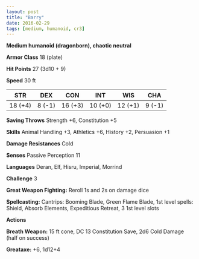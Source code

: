 ```yaml
---
layout: post
title: "Barry"
date: 2016-02-29
tags: [medium, humanoid, cr3]
---
```


**Medium humanoid (dragonborn), chaotic neutral**

**Armor Class** 18 (plate)

**Hit Points** 27 (3d10 + 9)

**Speed** 30 ft

|   STR   |   DEX   |   CON   |   INT   |   WIS   |   CHA   |
|:-----:|:-----:|:-----:|:-----:|:-----:|:-----:|
| 18 (+4) | 8 (-1) | 16 (+3) | 10 (+0) | 12 (+1) | 9 (-1) |

**Saving Throws** Strength +6, Constitution +5

**Skills** Animal Handling +3, Athletics +6, History +2, Persuasion +1

**Damage Resistances** Cold

**Senses** Passive Perception 11

**Languages** Deran, Elf, Hisru, Imperial, Morrind

**Challenge** 3

**Great Weapon Fighting:** Reroll 1s and 2s on damage dice

**Spellcasting:** Cantrips: Booming Blade, Green Flame Blade, 1st level spells: Shield, Absorb Elements, Expeditious Retreat, 3 1st level slots

**Actions** 

**Breath Weapon:** 15 ft cone, DC 13 Constitution Save, 2d6 Cold Damage (half on success)

**Greataxe:** +6, 1d12+4
